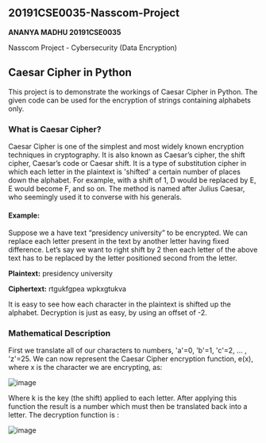 ## 20191CSE0035-Nasscom-Project
**ANANYA MADHU 20191CSE0035**

Nasscom Project - Cybersecurity (Data Encryption)

## Caesar Cipher in Python

This project is to demonstrate the workings of Caesar Cipher in Python. The given code can be used for the encryption of strings containing alphabets only.

### What is Caesar Cipher?
Caesar Cipher is one of the simplest and most widely known encryption techniques in cryptography. It is also known as Caesar’s cipher, the shift cipher, Caesar’s code or Caesar shift. It is a type of substitution cipher in which each letter in the plaintext is 'shifted' a certain number of places down the alphabet. For example, with a shift of 1, D would be replaced by E, E would become F, and so on. The method is named after Julius Caesar, who seemingly used it to converse with his generals.

#### Example:
Suppose we a have text “presidency university” to be encrypted. We can replace each letter present in the text by another letter having fixed difference. Let’s say we want to right shift by 2 then each letter of the above text has to be replaced by the letter positioned second from the letter.

 **Plaintext:** presidency university
 
**Ciphertext:** rtgukfgpea wpkxgtukva

It is easy to see how each character in the plaintext is shifted up the alphabet. Decryption is just as easy, by using an offset of -2.

### Mathematical Description 
First we translate all of our characters to numbers, 'a'=0, 'b'=1, 'c'=2, ... , 'z'=25. We can now represent the Caesar Cipher encryption function, e(x), where x is the character we are encrypting, as:

![image](https://user-images.githubusercontent.com/93252589/139453565-db0a5031-dfde-4ac8-ab01-b4e3bf898b9b.png)

Where k is the key (the shift) applied to each letter. After applying this function the result is a number which must then be translated back into a letter. The decryption function is :
 
![image](https://user-images.githubusercontent.com/93252589/139453588-b99aa891-2b27-4de7-96fe-41bed766cd81.png)
